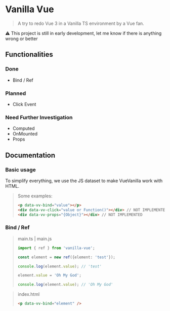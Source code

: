 # Vanilla Vue

> A try to redo Vue 3 in a Vanilla TS environment by a Vue fan.

⚠️ This project is still in early development, let me know if there is anything wrong or better

## Functionalities

### Done

- Bind / Ref

### Planned

- Click Event

### Need Further Investigation

- Computed
- OnMounted
- Props

## Documentation

### Basic usage

To simplify everything, we use the JS dataset to make VueVanilla work with HTML.

> Some examples:
> ```html
> <p data-vv-bind="value"></p>
> <div data-vv-click="value or Function()"></div> // NOT IMPLEMENTED
> <div data-vv-props="{Object}"></div> // NOT IMPLEMENTED
> ```

### Bind / Ref

> main.ts | main.js
> ```ts
> import { ref } from 'vanilla-vue';
> 
> const element = new ref({element: 'test'});
> 
> console.log(element.value); // 'test'
> 
> element.value = 'Oh My God';
> 
> console.log(element.value); // 'Oh My God'
> ```

> index.html
> ```html
> <p data-vv-bind="element" />
> ```
